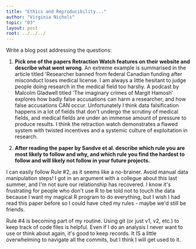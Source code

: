```yaml
---
title: "Ethics and Reproducibility..."
author: "Virginia Nichols"
topic: "03"
layout: post
root: ../../../
---
```


Write a blog post addressing the questions: 

1. **Pick one of the papers Retraction Watch features on their website and describe what went wrong**. 
An extreme example is summarised in the article titled 'Researcher banned from federal Canadian funding after 
misconduct loses medical license. I am always a little hesitant to judge people doing research in the medical field too harshy. A podcast by Malcolm Gladwell titled 'The imaginary crimes of Margit Hamosh' explores how badly false accusations can harm a researcher, and how false accusations CAN occur. Unfortunately I think data falsification happens in a lot of fields that don't undergo the scrutiny of medical fields, and medical fields are under an immense amount of pressure to produce results. I think the retraction watch demonstrates a flawed system with twisted incentives and a systemic culture of exploitation in research. 

2. **After reading the paper by Sandve et al. describe which rule you are most likely to follow and why, and which rule you find the hardest to follow and will likely not follow in your future projects.**

I can easily follow Rule #2, as it seems like a no-brainer. Avoid manual data manipulation steps! I got in an argument with a collegue about this last summer, and I'm not sure our relationship has recovered. I know it's frustrating for people who don't use R to be told not to touch the data because I want my magical R program to do everything, but I wish I had read this paper before so I could have cited my rules - maybe we'd still be friends. 

Rule #4 is becoming part of my routine. Using git (or just v1, v2, etc.) to keep track of code files is helpful. Even if I do an analysis I never want to use or think about again, it's good to keep records. It IS a little overwhelming to navigate all the commits, but I think I will get used to it.
